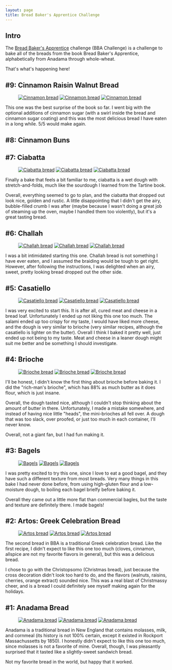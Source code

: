 ```yaml
---
layout: page
title: Bread Baker's Apprentice Challenge
---
```


## Intro

The [Bread Baker's Apprentice](https://pinchmysalt.com/the-bba-challenge/) challenge (BBA Challenge) is a challenge to bake all of the breads from the book Bread Baker's Apprentice, alphabetically from Anadama through whole-wheat.

That's what's happening here!

## #9:  Cinnamon Raisin Walnut Bread

<figure class="third">
  <a href="/images/pages/bba_challenge/cinnamonbread1.jpg"><img src="/images/pages/bba_challenge/cinnamonbread1.jpg" alt="Cinnamon bread"></a>
  <a href="/images/pages/bba_challenge/cinnamonbread2.jpg"><img src="/images/pages/bba_challenge/cinnamonbread2.jpg" alt="Cinnamon bread"></a>
  <a href="/images/pages/bba_challenge/cinnamonbread3.jpg"><img src="/images/pages/bba_challenge/cinnamonbread3.jpg" alt="Cinnamon bread"></a>
</figure>

This one was the best surprise of the book so far.  I went big with the optional additions of cinnamon sugar (with a swirl inside the bread and cinnamon sugar coating) and this was the most delicious bread I have eaten in a long while.  5/5 would make again.

## #8: Cinnamon Buns

## #7: Ciabatta

<figure class="third">
  <a href="/images/pages/bba_challenge/ciabatta1.jpg"><img src="/images/pages/bba_challenge/ciabatta1.jpg" alt="Ciabatta bread"></a>
  <a href="/images/pages/bba_challenge/ciabatta2.jpg"><img src="/images/pages/bba_challenge/ciabatta2.jpg" alt="Ciabatta bread"></a>
  <a href="/images/pages/bba_challenge/ciabatta3.jpg"><img src="/images/pages/bba_challenge/ciabatta3.jpg" alt="Ciabatta bread"></a>
</figure>

Finally a bake that feels a bit familiar to me, ciabatta is a wet dough with stretch-and-folds, much like the sourdough I learned from the Tartine book.

Overall, everything seemed to go to plan, and the ciabatta that dropped out look nice, golden and rustic.  A little disappointing that I didn't get the airy, bubble-filled crumb I was after (maybe because I wasn't doing a great job of steaming up the oven, maybe I handled them too violently), but it's a great tasting bread.

## #6: Challah

<figure class="third">
  <a href="/images/pages/bba_challenge/challah1.jpg"><img src="/images/pages/bba_challenge/challah1.jpg" alt="Challah bread"></a>
  <a href="/images/pages/bba_challenge/challah2.jpg"><img src="/images/pages/bba_challenge/challah2.jpg" alt="Challah bread"></a>
  <a href="/images/pages/bba_challenge/challah3.jpg"><img src="/images/pages/bba_challenge/challah3.jpg" alt="Challah bread"></a>
</figure>

I was a bit intimidated starting this one.  Challah bread is not something I have ever eaten, and I assumed the braiding would be tough to get right.  However, after following the instructions, I was delighted when an airy, sweet, pretty looking bread dropped out the other side.

## #5: Casatiello

<figure class="third">
  <a href="/images/pages/bba_challenge/casatiello1.jpg"><img src="/images/pages/bba_challenge/casatiello1.jpg" alt="Casatiello bread"></a>
  <a href="/images/pages/bba_challenge/casatiello2.jpg"><img src="/images/pages/bba_challenge/casatiello2.jpg" alt="Casatiello bread"></a>
  <a href="/images/pages/bba_challenge/casatiello3.jpg"><img src="/images/pages/bba_challenge/casatiello3.jpg" alt="Casatiello bread"></a>
</figure>

I was very excited to start this.  It is after all, cured meat and cheese in a bread loaf.  Unfortunately I ended up not liking this one too much.  The salami ended up too crispy for my taste, I would have liked more cheese, and the dough is very similar to brioche (very similar recipes, although the casatiello is lighter on the butter).  Overall I think I baked it pretty well, just ended up not being to my taste.  Meat and cheese in a leaner dough might suit me better and be something I should investigate.

## #4: Brioche

<figure class="third">
  <a href="/images/pages/bba_challenge/brioche1.jpg"><img src="/images/pages/bba_challenge/brioche1.jpg" alt="Brioche bread"></a>
  <a href="/images/pages/bba_challenge/brioche2.jpg"><img src="/images/pages/bba_challenge/brioche2.jpg" alt="Brioche bread"></a>
  <a href="/images/pages/bba_challenge/brioche3.jpg"><img src="/images/pages/bba_challenge/brioche3.jpg" alt="Brioche bread"></a>
</figure>

I'll be honest, I didn't know the first thing about brioche before baking it.  I did the "rich-man's brioche", which has 88% as much butter as it does flour, which is just insane.

Overall, the dough tasted nice, although I couldn't stop thinking about the amount of butter in there.  Unfortunately, I made a mistake somewhere, and instead of having nice little "heads", the mini-brioches all fell over.  A dough that was too slack, over proofed, or just too much in each container, I'll never know.

Overall, not a giant fan, but I had fun making it.

## #3: Bagels

<figure class="third">
  <a href="/images/pages/bba_challenge/bagels1.jpg"><img src="/images/pages/bba_challenge/bagels1.jpg" alt="Bagels"></a>
  <a href="/images/pages/bba_challenge/bagels2.jpg"><img src="/images/pages/bba_challenge/bagels2.jpg" alt="Bagels"></a>
  <a href="/images/pages/bba_challenge/bagels3.jpg"><img src="/images/pages/bba_challenge/bagels3.jpg" alt="Bagels"></a>
</figure>

I was pretty excited to try this one, since I love to eat a good bagel, and they have such a different texture from most breads.  Very many things in this bake I had never done before, from using high-gluten flour and a low-moisture dough, to boiling each bagel brielfy before baking it.

Overall they came out a little more flat than commercial bagles, but the taste and texture are definitely there.  I made bagels!

## #2: Artos:  Greek Celebration Bread

<figure class="third">
  <a href="/images/pages/bba_challenge/artos1.jpg"><img src="/images/pages/bba_challenge/artos1.jpg" alt="Artos bread"></a>
  <a href="/images/pages/bba_challenge/artos2.jpg"><img src="/images/pages/bba_challenge/artos2.jpg" alt="Artos bread"></a>
  <a href="/images/pages/bba_challenge/artos3.jpg"><img src="/images/pages/bba_challenge/artos3.jpg" alt="Artos bread"></a>
</figure>

The second bread in BBA is a traditional Greek celebration bread.  Like the first recipe, I didn't expect to like this one too much (cloves, cinnamon, allspice are not my favorite flavors in general), but this was a delicious bread.

I chose to go with the Christopsomo (Christmas bread), just because the cross decoration didn't look too hard to do, and the flavors (walnuts, raisins, cherries, orange extract) sounded nice.  This was a real blast of Christmassy cheer, and is a bread I could definitely see myself making again for the holidays.

## #1: Anadama Bread

<figure class="third">
  <a href="/images/pages/bba_challenge/anadama1.jpg"><img src="/images/pages/bba_challenge/anadama1.jpg" alt="Anadama bread"></a>
  <a href="/images/pages/bba_challenge/anadama2.jpg"><img src="/images/pages/bba_challenge/anadama2.jpg" alt="Anadama bread"></a>
  <a href="/images/pages/bba_challenge/anadama3.jpg"><img src="/images/pages/bba_challenge/anadama3.jpg" alt="Anadama bread"></a>
</figure>

Anadama is a traditional bread in  New England that contains molasses, milk, and cornmeal (its history is not 100% certain, except it existed in Rockport Massachussetts by 1850).  I honestly didn't expect to like this one too much, since molasses is not a favorite of mine.  Overall, though, I was pleasantly surprised that it tasted like a slightly-sweet sandwich bread.

Not my favorite bread in the world, but happy that it worked.


